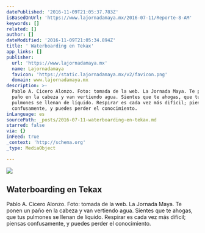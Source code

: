 ```yaml
---
datePublished: '2016-11-09T21:05:37.783Z'
isBasedOnUrl: 'https://www.lajornadamaya.mx/2016-07-11/Reporte-8-AM'
keywords: []
related: []
author: []
dateModified: '2016-11-09T21:05:34.894Z'
title: ' Waterboarding en Tekax'
app_links: []
publisher:
  url: 'https://www.lajornadamaya.mx'
  name: Lajornadamaya
  favicon: 'https://static.lajornadamaya.mx/v2/favicon.png'
  domain: www.lajornadamaya.mx
description: >-
  Pablo A. Cicero Alonzo. Foto: tomada de la web. La Jornada Maya. Te ponen un
  paño en la cabeza y van vertiendo agua. Sientes que te ahogas, que tus
  pulmones se llenan de líquido. Respirar es cada vez más difícil; piensas
  confusamente, y puedes perder el conocimiento.
inLanguage: es
sourcePath: _posts/2016-07-11-waterboarding-en-tekax.md
starred: false
via: {}
inFeed: true
_context: 'http://schema.org'
_type: MediaObject

---
```

<article style=""><img src="https://img.lajornadamaya.mx/32/y1agbzo59aan_640-414-cover" /><h1> Waterboarding en Tekax</h1><p>Pablo A. Cicero Alonzo. Foto: tomada de la web. La Jornada Maya. Te ponen un paño en la cabeza y van vertiendo agua. Sientes que te ahogas, que tus pulmones se llenan de líquido. Respirar es cada vez más difícil; piensas confusamente, y puedes perder el conocimiento.</p></article>